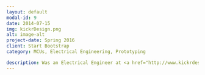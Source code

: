 ```yaml
---
layout: default
modal-id: 9
date: 2014-07-15
img: kickrDesign.png
alt: image-alt
project-date: Spring 2016
client: Start Bootstrap
category: MCUs, Electrical Engineering, Prototyping

description: Was an Electrical Engineer at <a href="http://www.kickrdesign.com/">Kickr Design LLC.</a> Helped prototype engineering products for clients, and took care of electronics/electrical aspests. 
---
```

